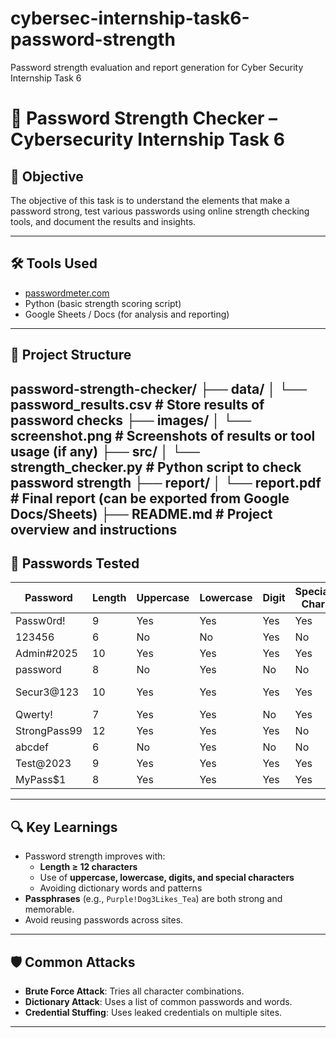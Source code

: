 # cybersec-internship-task6-password-strength
Password strength evaluation and report generation for Cyber Security Internship Task 6
# 🔐 Password Strength Checker – Cybersecurity Internship Task 6

## 📌 Objective

The objective of this task is to understand the elements that make a password strong, test various passwords using online strength checking tools, and document the results and insights.

---

## 🛠 Tools Used

- [passwordmeter.com](https://www.passwordmeter.com)
- Python (basic strength scoring script)
- Google Sheets / Docs (for analysis and reporting)

---

## 📁 Project Structure
password-strength-checker/
├── data/
│ └── password_results.csv # Store results of password checks
├── images/
│ └── screenshot.png # Screenshots of results or tool usage (if any)
├── src/
│ └── strength_checker.py # Python script to check password strength
├── report/
│ └── report.pdf # Final report (can be exported from Google Docs/Sheets)
├── README.md # Project overview and instructions
---

## 🧪 Passwords Tested

| Password     | Length | Uppercase | Lowercase | Digit | Special Char | Complexity Score | Strength Category |
| ------------ | ------ | --------- | --------- | ----- | ------------ | ---------------- | ----------------- |
| Passw0rd!    | 9      | Yes       | Yes       | Yes   | Yes          | 8.0              | Strong            |
| 123456       | 6      | No        | No        | Yes   | No           | 2.5              | Weak              |
| Admin#2025   | 10     | Yes       | Yes       | Yes   | Yes          | 8.5              | Strong            |
| password     | 8      | No        | Yes       | No    | No           | 3.0              | Weak              |
| Secur3\@123  | 10     | Yes       | Yes       | Yes   | Yes          | 9.0              | Very Strong       |
| Qwerty!      | 7      | Yes       | Yes       | No    | Yes          | 5.5              | Medium            |
| StrongPass99 | 12     | Yes       | Yes       | Yes   | No           | 7.5              | Strong            |
| abcdef       | 6      | No        | Yes       | No    | No           | 2.0              | Weak              |
| Test\@2023   | 9      | Yes       | Yes       | Yes   | Yes          | 8.5              | Strong            |
| MyPass\$1    | 8      | Yes       | Yes       | Yes   | Yes          | 7.5              | Strong            |

---

## 🔍 Key Learnings

- Password strength improves with:
  - **Length ≥ 12 characters**
  - Use of **uppercase, lowercase, digits, and special characters**
  - Avoiding dictionary words and patterns
- **Passphrases** (e.g., `Purple!Dog3Likes_Tea`) are both strong and memorable.
- Avoid reusing passwords across sites.

---

## 🛡 Common Attacks

- **Brute Force Attack**: Tries all character combinations.
- **Dictionary Attack**: Uses a list of common passwords and words.
- **Credential Stuffing**: Uses leaked credentials on multiple sites.

---
